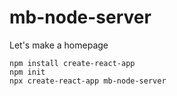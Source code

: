 # mb-node-server
Let's make a homepage

```
npm install create-react-app
npm init
npx create-react-app mb-node-server
```
